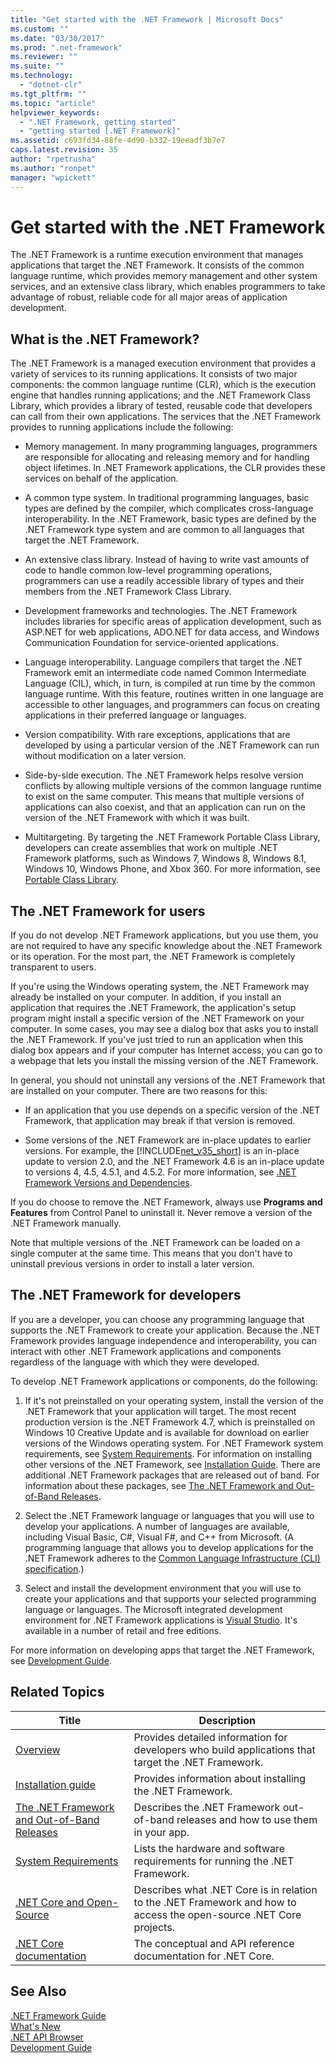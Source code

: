 ```yaml
---
title: "Get started with the .NET Framework | Microsoft Docs"
ms.custom: ""
ms.date: "03/30/2017"
ms.prod: ".net-framework"
ms.reviewer: ""
ms.suite: ""
ms.technology: 
  - "dotnet-clr"
ms.tgt_pltfrm: ""
ms.topic: "article"
helpviewer_keywords: 
  - ".NET Framework, getting started"
  - "getting started [.NET Framework]"
ms.assetid: c693fd34-88fe-4d90-b332-19eeadf3b7e7
caps.latest.revision: 35
author: "rpetrusha"
ms.author: "ronpet"
manager: "wpickett"
---
```

# Get started with the .NET Framework
The .NET Framework is a runtime execution environment that manages applications that target the .NET Framework. It consists of the common language runtime, which provides memory management and other system services, and an extensive class library, which enables programmers to take advantage of robust, reliable code for all major areas of application development.

<a name="Introducing"></a> 
## What is the .NET Framework?
 The .NET Framework is a managed execution environment that provides a variety of services to its running applications. It consists of two major components: the common language runtime (CLR), which is the execution engine that handles running applications; and the .NET Framework Class Library, which provides a library of tested, reusable code that developers can call from their own applications. The services that the .NET Framework provides to running applications include the following:

- Memory management. In many programming languages, programmers are responsible for allocating and releasing memory and for handling object lifetimes. In .NET Framework applications, the CLR provides these services on behalf of the application.

- A common type system. In traditional programming languages, basic types are defined by the compiler, which complicates cross-language interoperability. In the .NET Framework, basic types are defined by the .NET Framework type system and are common to all languages that target the .NET Framework.

- An extensive class library. Instead of having to write vast amounts of code to handle common low-level programming operations, programmers can use a readily accessible library of types and their members from the .NET Framework Class Library.

- Development frameworks and technologies. The .NET Framework includes libraries for specific areas of application development, such as ASP.NET for web applications, ADO.NET for data access, and Windows Communication Foundation for service-oriented applications.

- Language interoperability. Language compilers that target the .NET Framework emit an intermediate code named Common Intermediate Language (CIL), which, in turn, is compiled at run time by the common language runtime. With this feature, routines written in one language are accessible to other languages, and programmers can focus on creating applications in their preferred language or languages.

- Version compatibility. With rare exceptions, applications that are developed by using a particular version of the .NET Framework can run without modification on a later version.

- Side-by-side execution. The .NET Framework helps resolve version conflicts by allowing multiple versions of the common language runtime to exist on the same computer. This means that multiple versions of applications can also coexist, and that an application can run on the version of the .NET Framework with which it was built.

- Multitargeting. By targeting the .NET Framework Portable Class Library, developers can create assemblies that work on multiple .NET Framework platforms, such as Windows 7, Windows 8, Windows 8.1, Windows 10, Windows Phone, and Xbox 360. For more information, see [Portable Class Library](../../../docs/standard/cross-platform/cross-platform-development-with-the-portable-class-library.md).

<a name="ForUsers"></a> 
## The .NET Framework for users
 If you do not develop .NET Framework applications, but you use them, you are not required to have any specific knowledge about the .NET Framework or its operation. For the most part, the .NET Framework is completely transparent to users.

 If you're using the Windows operating system, the .NET Framework may already be installed on your computer. In addition, if you install an application that requires the .NET Framework, the application's setup program might install a specific version of the .NET Framework on your computer. In some cases, you may see a dialog box that asks you to install the .NET Framework. If you've just tried to run an application when this dialog box appears and if your computer has Internet access, you can go to a webpage that lets you install the missing version of the .NET Framework.

 In general, you should not uninstall any versions of the .NET Framework that are installed on your computer. There are two reasons for this:

- If an application that you use depends on a specific version of the .NET Framework, that application may break if that version is removed.

- Some versions of the .NET Framework are in-place updates to earlier versions. For example, the [!INCLUDE[net_v35_short](../../../includes/net-v35-short-md.md)] is an in-place update to version 2.0, and the .NET Framework 4.6 is an in-place update to versions 4, 4.5, 4.5.1, and 4.5.2. For more information, see [.NET Framework Versions and Dependencies](../../../docs/framework/migration-guide/versions-and-dependencies.md).

 If you do choose to remove the .NET Framework, always use **Programs and Features** from Control Panel to uninstall it. Never remove a version of the .NET Framework manually.

 Note that multiple versions of the .NET Framework can be loaded on a single computer at the same time. This means that you don't have to uninstall previous versions in order to install a later version.

<a name="ForDevelopers"></a> 
## The .NET Framework for developers
 If you are a developer, you can choose any programming language that supports the .NET Framework to create your application. Because the .NET Framework provides language independence and interoperability, you can interact with other .NET Framework applications and components regardless of the language with which they were developed.

 To develop .NET Framework applications or components, do the following:

1. If it's not preinstalled on your operating system, install the version of the .NET Framework that your application will target. The most recent production version is the .NET Framework 4.7, which is preinstalled on Windows 10 Creative Update and is available for download on earlier versions of the Windows operating system. For .NET Framework system requirements, see [System Requirements](../../../docs/framework/get-started/system-requirements.md). For information on installing other versions of the .NET Framework, see [Installation Guide](../../../docs/framework/install/guide-for-developers.md). There are additional .NET Framework packages that are released out of band. For information about these packages, see [The .NET Framework and Out-of-Band Releases](../../../docs/framework/get-started/the-net-framework-and-out-of-band-releases.md).

2. Select the .NET Framework language or languages that you will use to develop your applications. A number of languages are available, including Visual Basic, C#, Visual F#, and C++ from Microsoft. (A programming language that allows you to develop applications for the .NET Framework adheres to the [Common Language Infrastructure (CLI) specification](https://www.ecma-international.org/publications/standards/Ecma-335.htm).)

3. Select and install the development environment that you will use to create your applications and that supports your selected programming language or languages. The Microsoft integrated development environment for .NET Framework applications is [Visual Studio](http://go.microsoft.com/fwlink/?LinkId=325532). It's available in a number of retail and free editions.

 For more information on developing apps that target the .NET Framework, see [Development Guide](../../../docs/framework/development-guide.md).

## Related Topics

|Title|Description|
|-----------|-----------------|
|[Overview](../../../docs/framework/get-started/overview.md)|Provides detailed information for developers who build applications that target the .NET Framework.|
|[Installation guide](../../../docs/framework/install/index.md)|Provides information about installing the .NET Framework.|  
|[The .NET Framework and Out-of-Band Releases](../../../docs/framework/get-started/the-net-framework-and-out-of-band-releases.md)|Describes the .NET Framework out-of-band releases and how to use them in your app.|
|[System Requirements](../../../docs/framework/get-started/system-requirements.md)|Lists the hardware and software requirements for running the .NET Framework.|
|[.NET Core and Open-Source](../../../docs/framework/get-started/net-core-and-open-source.md)|Describes what .NET Core is in relation to the .NET Framework and how to access the open-source .NET Core projects.|
|[.NET Core documentation](https://docs.microsoft.com/dotnet/)|The conceptual and API reference documentation for .NET Core.|

## See Also
 [.NET Framework Guide](../../../docs/framework/index.md)   
 [What's New](../../../docs/framework/whats-new/index.md)   
 [.NET API Browser](/dotnet/api/)   
 [Development Guide](../../../docs/framework/development-guide.md)
